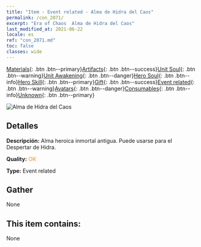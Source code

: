 ```yaml
---
title: "Item - Event related - Alma de Hidra del Caos"
permalink: /con_2071/
excerpt: "Era of Chaos  Alma de Hidra del Caos"
last_modified_at: 2021-06-22
locale: es
ref: "con_2071.md"
toc: false
classes: wide
---
```

 [Materials](/ItemsES/){: .btn .btn--primary}[Artifacts](/ItemsES/Artifacts/){: .btn .btn--success}[Unit Soul](/ItemsES/UnitSoul/){: .btn .btn--warning}[Unit Awakening](/ItemsES/UnitAwakening/){: .btn .btn--danger}[Hero Soul](/ItemsES/HeroSoul/){: .btn .btn--info}[Hero Skill](/ItemsES/HeroSkill/){: .btn .btn--primary}[Gift](/ItemsES/Gift/){: .btn .btn--success}[Event related](/ItemsES/Events/){: .btn .btn--warning}[Avatars](/ItemsES/Avatars/){: .btn .btn--danger}[Consumables](/ItemsES/Consumables/){: .btn .btn--info}[Unknown](/ItemsES/Unknown/){: .btn .btn--primary}

 ![Alma de Hidra del Caos](/images/t/juexing_807.jpg)

## Detalles
 **Descripción:** Alma heroica inmortal antigua. Puede usarse para el Despertar de Hidra.

 **Quality:** <span style="color: #FF8C00">OK</span>

 **Type:** Event related

## Gather

  None

## This item contains:

  None

